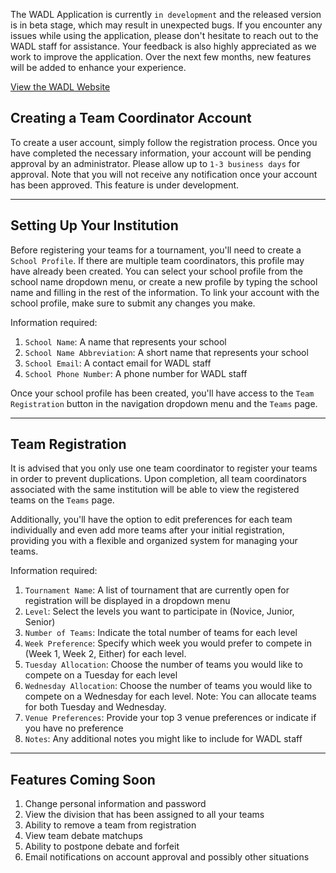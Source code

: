 The WADL Application is currently `in development` and the released version is in beta stage, which may result in unexpected bugs. If you encounter any issues while using the application, please don't hesitate to reach out to the WADL staff for assistance. Your feedback is also highly appreciated as we work to improve the application. Over the next few months, new features will be added to enhance your experience.

[View the WADL Website](https://wadl.vercel.app)

## Creating a Team Coordinator Account

To create a user account, simply follow the registration process. Once you have completed the necessary information, your account will be pending approval by an administrator. Please allow up to `1-3 business days` for approval. Note that you will not receive any notification once your account has been approved. This feature is under development.

---

## Setting Up Your Institution

Before registering your teams for a tournament, you'll need to create a `School Profile`. If there are multiple team coordinators, this profile may have already been created. You can select your school profile from the school name dropdown menu, or create a new profile by typing the school name and filling in the rest of the information. To link your account with the school profile, make sure to submit any changes you make.

Information required:

1. `School Name`: A name that represents your school
2. `School Name Abbreviation`: A short name that represents your school
3. `School Email`: A contact email for WADL staff
4. `School Phone Number`: A phone number for WADL staff

Once your school profile has been created, you'll have access to the `Team Registration` button in the navigation dropdown menu and the `Teams` page.

---

## Team Registration

It is advised that you only use one team coordinator to register your teams in order to prevent duplications. Upon completion, all team coordinators associated with the same institution will be able to view the registered teams on the `Teams` page.

Additionally, you'll have the option to edit preferences for each team individually and even add more teams after your initial registration, providing you with a flexible and organized system for managing your teams.

Information required:

1. `Tournament Name`: A list of tournament that are currently open for registration will be displayed in a dropdown menu
2. `Level`: Select the levels you want to participate in (Novice, Junior, Senior)
3. `Number of Teams`: Indicate the total number of teams for each level
4. `Week Preference`: Specify which week you would prefer to compete in (Week 1, Week 2, Either) for each level.
5. `Tuesday Allocation`: Choose the number of teams you would like to compete on a Tuesday for each level
6. `Wednesday Allocation`: Choose the number of teams you would like to compete on a Wednesday for each level. Note: You can allocate teams for both Tuesday and Wednesday.
7. `Venue Preferences`: Provide your top 3 venue preferences or indicate if you have no preference
8. `Notes`: Any additional notes you might like to include for WADL staff

---

## Features Coming Soon

1. Change personal information and password
2. View the division that has been assigned to all your teams
3. Ability to remove a team from registration
4. View team debate matchups
5. Ability to postpone debate and forfeit
6. Email notifications on account approval and possibly other situations
